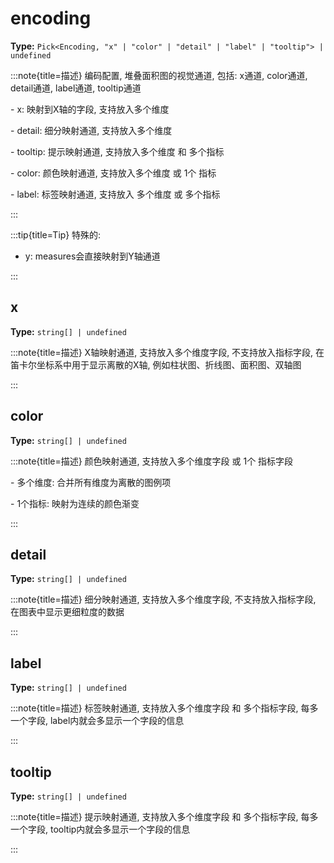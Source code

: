 # encoding

**Type:** `Pick<Encoding, "x" | "color" | "detail" | "label" | "tooltip"> | undefined`

:::note{title=描述}
编码配置, 堆叠面积图的视觉通道, 包括: x通道, color通道, detail通道, label通道, tooltip通道

\- x: 映射到X轴的字段, 支持放入多个维度

\- detail: 细分映射通道, 支持放入多个维度

\- tooltip: 提示映射通道, 支持放入多个维度 和 多个指标

\- color: 颜色映射通道, 支持放入多个维度 或 1个 指标

\- label: 标签映射通道, 支持放入 多个维度 或 多个指标

:::

:::tip{title=Tip}
特殊的:
- y: measures会直接映射到Y轴通道

:::


## x

**Type:** `string[] | undefined`

:::note{title=描述}
X轴映射通道, 支持放入多个维度字段, 不支持放入指标字段, 在笛卡尔坐标系中用于显示离散的X轴, 例如柱状图、折线图、面积图、双轴图

:::

## color

**Type:** `string[] | undefined`

:::note{title=描述}
颜色映射通道, 支持放入多个维度字段 或 1个 指标字段

\- 多个维度: 合并所有维度为离散的图例项

\- 1个指标: 映射为连续的颜色渐变

:::

## detail

**Type:** `string[] | undefined`

:::note{title=描述}
细分映射通道, 支持放入多个维度字段, 不支持放入指标字段, 在图表中显示更细粒度的数据

:::

## label

**Type:** `string[] | undefined`

:::note{title=描述}
标签映射通道, 支持放入多个维度字段 和 多个指标字段, 每多一个字段, label内就会多显示一个字段的信息

:::

## tooltip

**Type:** `string[] | undefined`

:::note{title=描述}
提示映射通道, 支持放入多个维度字段 和 多个指标字段, 每多一个字段, tooltip内就会多显示一个字段的信息

:::

